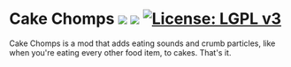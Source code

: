 # Cake Chomps [![](http://cf.way2muchnoise.eu/versions/cake-chomps.svg)](https://minecraft.curseforge.com/projects/cake-chomps) [![](http://cf.way2muchnoise.eu/short_cake-chomps_downloads.svg)](https://minecraft.curseforge.com/projects/cake-chomps/files) [![License: LGPL v3](https://img.shields.io/badge/License-LGPL%20v3-blue.svg)](https://www.gnu.org/licenses/lgpl-3.0)

Cake Chomps is a mod that adds eating sounds and crumb particles, like when you're eating every other food item, to cakes. That's it.